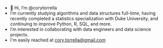 - 👋 Hi, I’m @corytorrella
- I’m currently studying algorithms and data structures full-time, having recently completed a statistics specialization with Duke University, and continuing to improve Python, R, SQL, and more.
- I’m interested in collaborating with data engineers and data science projects.
- I'm easily reached at cory.torrella@gmail.com

<!---
corytorrella/corytorrella is a ✨ special ✨ repository because its `README.md` (this file) appears on your GitHub profile.
You can click the Preview link to take a look at your changes.
--->
